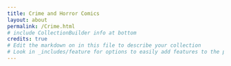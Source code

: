 ```yaml
---
title: Crime and Horror Comics
layout: about
permalink: /Crime.html
# include CollectionBuilder info at bottom
credits: true
# Edit the markdown on in this file to describe your collection
# Look in _includes/feature for options to easily add features to the page
---
```

